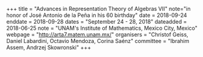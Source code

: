 +++
title = "Advances in Representation Theory of Algebras VII"
note="in honor of José Antonio de la Peña in his 60 birthday"
date = 2018-09-24
enddate = 2018-09-28
dates = "September 24 - 28, 2018"
dateadded = 2018-06-25
note = "UNAM's Institute of Mathematics, Mexico City, Mexico"
webpage = "http://arta7.matem.unam.mx/"
organisers = "Christof Geiss, Daniel Labardini, Octavio Mendoza, Corina Saénz"
committee = "Ibrahim Assem, Andrzej Skowronski"
+++
